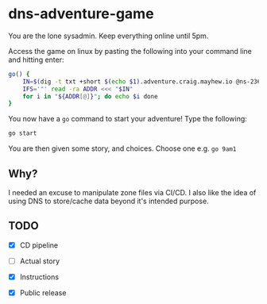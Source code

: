 # dns-adventure-game
You are the lone sysadmin. Keep everything online until 5pm.

Access the game on linux by pasting the following into your command line and hitting enter:
```sh
go() {
    IN=$(dig -t txt +short $(echo $1).adventure.craig.mayhew.io @ns-236.awsdns-29.com)
    IFS='"' read -ra ADDR <<< "$IN"
    for i in "${ADDR[@]}"; do echo $i done
}
```
You now have a `go` command to start your adventure! Type the following:
```sh
go start
```
You are then given some story, and choices. Choose one e.g. `go 9am1`

## Why?
I needed an excuse to manipulate zone files via CI/CD. I also like the idea of using DNS to store/cache data beyond it's intended purpose.

## TODO
 - [x] CD pipeline
 - [ ] Actual story
 - [x] Instructions
 - [x] Public release


